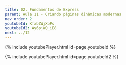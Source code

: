 ```yaml
---
title: 02. Fundamentos de Express
parent: Aula 11 - Criando páginas dinâmicas modernas
nav_order: 2
youtubeId: KfxbZWjXpPs
youtubeId2: Ay6pjWQ_iE8
next: ../12
---
```

{% include youtubePlayer.html id=page.youtubeId %}

{% include youtubePlayer.html id=page.youtubeId2 %}
